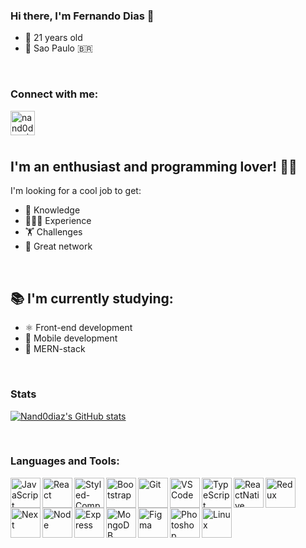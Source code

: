 ### Hi there, I'm Fernando Dias 👋

- 📅 21 years old
- 📍 Sao Paulo 🇧🇷

<br />

### Connect with me:

[<img align="left" alt="nand0diaz | LinkedIn" width="39px" src="https://cdn.jsdelivr.net/npm/simple-icons@v3/icons/linkedin.svg" /><br />][linkedin]

<br />

## I'm an enthusiast and programming lover! 💪🏽

I'm looking for a cool job to get:
- 🧠 Knowledge
- 👨🏽‍💻 Experience
- 🏋️ Challenges
- 👥 Great network

<br />

## 📚 I'm currently studying:

- ⚛️ Front-end development
- 📱 Mobile development
- 🚀 MERN-stack

<br />

### Stats

[![Nand0diaz's GitHub stats](https://github-readme-stats.vercel.app/api?username=nand0diaz&count_private=true&show_icons=true&theme=radical)](https://github.com/nand0diaz/github-readme-stats)

<br />

### Languages and Tools:

<img align="left" alt="JavaScript" width="48px" height="48px" src="https://miro.medium.com/max/1110/1*S-nV902O1yWwpFbxn0P_xA.png"/>
<img align="left" alt="React" width="48px" height="48px" src="https://res.cloudinary.com/practicaldev/image/fetch/s--qo_Wp38Z--/c_limit%2Cf_auto%2Cfl_progressive%2Cq_auto%2Cw_880/https://dev-to-uploads.s3.amazonaws.com/i/e0nl7ziy1la7bpwj7rsp.png"/>
<img align="left" alt="Styled-Components" width="48px" height="48px" src="https://styled-components.com/atom.png"/>
<img align="left" alt="Bootstrap" width="48px" height="48px" src="https://getbootstrap.com/docs/4.0/assets/brand/bootstrap-social-logo.png"/>
<img align="left" alt="Git" width="48px" height="48px" src="https://3.bp.blogspot.com/-xhNpNJJyQhk/XIe4GY78RQI/AAAAAAAAItc/ouueFUj2Hqo5dntmnKqEaBJR4KQ4Q2K3ACK4BGAYYCw/s1600/logo%2Bgit%2Bicon.png"/>
<img align="left" alt="VSCode" width="48px" height="48px" src="https://northcreation.agency/assets/Uploads/VSCode__FitWzEwMDAsMTAwMF0.png"/>


<img align="left" alt="TypeScript" width="48px" height="48px" src="https://miro.medium.com/max/816/1*mn6bOs7s6Qbao15PMNRyOA.png"/>
<img align="left" alt="ReactNative" width="48px" height="48px" src="https://res.cloudinary.com/practicaldev/image/fetch/s--qo_Wp38Z--/c_limit%2Cf_auto%2Cfl_progressive%2Cq_auto%2Cw_880/https://dev-to-uploads.s3.amazonaws.com/i/e0nl7ziy1la7bpwj7rsp.png"/>
<img align="left" alt="Redux" width="48px" height="48px" src="https://www.nicepng.com/png/detail/178-1787594_redux-redux-logo-svg.png"/>
<img align="left" alt="Next" width="48px" height="48px" src="https://cdn.auth0.com/blog/logos/nextjs-logo.png"/>
<img align="left" alt="Node" width="48px" height="48px" src="https://www.secret-source.eu/wp-content/uploads/2017/11/node-js-logo.jpg"/>
<img align="left" alt="Express" width="48px" height="48px" src="https://expressjs.com/images/express-facebook-share.png"/>
<img align="left" alt="MongoDB" width="48px" height="48px" src="https://cdn.icon-icons.com/icons2/2415/PNG/512/mongodb_original_wordmark_logo_icon_146425.png"/>
<img align="left" alt="Figma" width="48px" height="48px" src="https://4.bp.blogspot.com/-LiJZ5I8E7K8/XIe_GeI5glI/AAAAAAAAIuw/4Awu8j8r0P8TKBXzyxyslHEfplOlK9-6QCK4BGAYYCw/s1600/icon%2Bfigma%2Bvector.png"/>
<img align="left" alt="Photoshop" width="48px" height="48px" src="https://seeklogo.com/images/A/adobe-photoshop-logo-7B88D7B5AA-seeklogo.com.png"/>
<img align="left" alt="Linux" width="48px" height="48px" src="https://i.pinimg.com/originals/c7/b8/11/c7b8113247fecd83bd9b5ed5bd3f34d5.png"/>


[linkedin]: https://www.linkedin.com/in/fernando-d-6b1115179/
